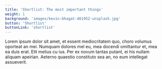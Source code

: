```yaml
---
title: 'Shortlist: The most important things'
weight: 1
background: 'images/kevin-bhagat-461952-unsplash.jpg'
button: 'Shortlist'
buttonLink: 'shortlist'
---
```


Lorem ipsum dolor sit amet, et essent mediocritatem quo, choro volumus oporteat an mei. Numquam dolores mel eu, mea docendi omittantur et, mea ea duis erat. Elit melius cu ius. Per ex novum tantas putant, ei his nullam aliquam apeirian. Aeterno quaestio constituto sea an, no eum intellegat assueverit.
